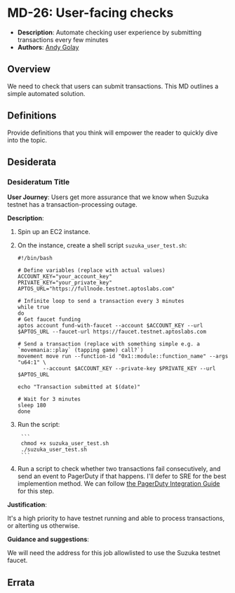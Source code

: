 # MD-26: User-facing checks
- **Description**: Automate checking user experience by submitting transactions every few minutes
- **Authors**: [Andy Golay](mailto:liam@movementlabs.xyz)


<!--
  This template is for drafting Desiderata. It ensures a structured representation of wishes, requirements, or needs related to the overarching objective mentioned in the title. After filling in the requisite fields, please delete these comments.

  Note that an MD number will be assigned by an editor. When opening a pull request to submit your MD, please use an abbreviated title in the filename, `md-draft_title_abbrev.md`.

  TODO: Remove this comment before finalizing.
-->

## Overview
We need to check that users can submit transactions. This MD outlines a simple automated solution.

## Definitions

Provide definitions that you think will empower the reader to quickly dive into the topic.

## Desiderata

  ### Desideratum Title

  **User Journey**: Users get more assurance that we know when Suzuka testnet has a transaction-processing outage. 

  **Description**:

  1. Spin up an EC2 instance.
  
  2. On the instance, create a shell script `suzuka_user_test.sh`:

        ```
        #!/bin/bash

        # Define variables (replace with actual values)
        ACCOUNT_KEY="your_account_key"
        PRIVATE_KEY="your_private_key"
        APTOS_URL="https://fullnode.testnet.aptoslabs.com"
        
        # Infinite loop to send a transaction every 3 minutes
        while true
        do
        # Get faucet funding
        aptos account fund-with-faucet --account $ACCOUNT_KEY --url $APTOS_URL --faucet-url https://faucet.testnet.aptoslabs.com

        # Send a transaction (replace with something simple e.g. a `movemania::play` (tapping game) call?`)
        movement move run --function-id "0x1::module::function_name" --args "u64:1" \
                --account $ACCOUNT_KEY --private-key $PRIVATE_KEY --url $APTOS_URL

        echo "Transaction submitted at $(date)"
        
        # Wait for 3 minutes
        sleep 180
        done
        ```

3. Run the script:

        ```
        chmod +x suzuka_user_test.sh
        ./suzuka_user_test.sh
        ```

4. Run a script to check whether two transactions fail consecutively, and send an event to PagerDuty if that happens. I'll defer to SRE for the best implemention method. We can follow [the PagerDuty Integration Guide](https://support.pagerduty.com/main/docs/pagerduty-agent-integration-guide) for this step.

**Justification**:

  It's a high priority to have testnet running and able to process transactions, or alterting us otherwise.

**Guidance and suggestions**: 

  We will need the address for this job allowlisted to use the Suzuka testnet faucet.


## Errata
<!--
  Errata should be maintained after publication.

  1. **Transparency and Clarity**: An erratum acknowledges any corrections made post-publication, ensuring that readers are not misled and are always equipped with the most accurate information.

  2. **Accountability**: By noting errors openly, we maintain a high level of responsibility and ownership over our content. It’s an affirmation that we value precision and are ready to correct oversights.

  Each erratum should briefly describe the discrepancy and the correction made, accompanied by a reference to the date and version of the desiderata in which the error was identified.

  TODO: Maintain this comment.
-->
